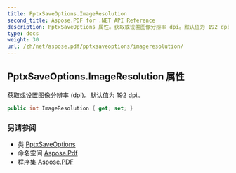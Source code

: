 ```yaml
---
title: PptxSaveOptions.ImageResolution
second_title: Aspose.PDF for .NET API Reference
description: PptxSaveOptions 属性。获取或设置图像分辨率 dpi。默认值为 192 dpi
type: docs
weight: 30
url: /zh/net/aspose.pdf/pptxsaveoptions/imageresolution/
---
```

## PptxSaveOptions.ImageResolution 属性

获取或设置图像分辨率 (dpi)。默认值为 192 dpi。

```csharp
public int ImageResolution { get; set; }
```

### 另请参阅

* 类 [PptxSaveOptions](../)
* 命名空间 [Aspose.Pdf](../../../aspose.pdf/)
* 程序集 [Aspose.PDF](../../../)